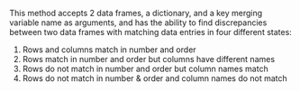 This method accepts 2 data frames, a dictionary, and a key merging variable name as arguments, and has the ability to find discrepancies between two data frames with matching data entries in four different states:

1. Rows and columns match in number and order
2. Rows match in number and order but columns have different names
3. Rows do not match in number and order but column names match
4. Rows do not match in number & order and column names do not match
